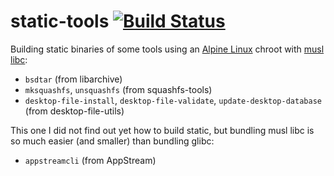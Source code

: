 # static-tools [![Build Status](https://travis-ci.com/probonopd/static-tools.svg?branch=master)](https://travis-ci.com/probonopd/static-tools)

Building static binaries of some tools using an [Alpine Linux](https://alpinelinux.org/) chroot with [musl libc](https://www.musl-libc.org/):

* `bsdtar` (from libarchive)
* `mksquashfs`, `unsquashfs` (from squashfs-tools)
* `desktop-file-install`, `desktop-file-validate`, `update-desktop-database` (from desktop-file-utils)

This one I did not find out yet how to build static, but bundling musl libc is so much easier (and smaller) than bundling glibc:

* `appstreamcli` (from AppStream)
